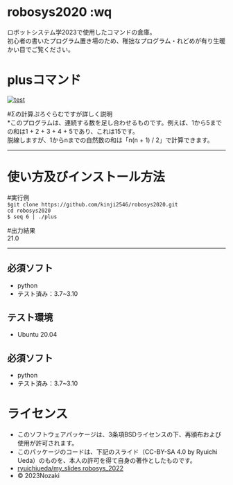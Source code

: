# robosys2020  :wq
ロボットシステム学2023で使用したコマンドの倉庫。  
初心者の書いたプログラム置き場のため、稚拙なプログラム・れどめが有り生暖かい目でご覧ください。   
# plusコマンド  
[![test](https://github.com/kinji2546/robosys2020/actions/workflows/test.yml/badge.svg)](https://github.com/kinji2546/robosys2020/actions/workflows/test.yml)


#Σの計算ぷろぐらむですが詳しく説明  
*このプログラムは、連続する数を足し合わせるものです。例えば、1から5までの和は1 + 2 + 3 + 4 + 5であり、これは15です。  
脱線しますが、1からnまでの自然数の和は「n(n + 1) / 2」で計算できます。  

***  
# 使い方及びインストール方法  
#実行例  
`$git clone https://github.com/kinji2546/robosys2020.git`  
`cd robosys2020`  
`$ seq 6 | ./plus`  

#出力結果  
21.0  

***  

## 必須ソフト  
* python  
* テスト済み：3.7~3.10  

## テスト環境  
* Ubuntu 20.04  

## 必須ソフト  
* python  
* テスト済み：3.7~3.10  


# ライセンス  
* このソフトウェアパッケージは、3条項BSDライセンスの下、再頒布および使用が許可されます。  
* このパッケージのコードは、下記のスライド（CC-BY-SA 4.0 by Ryuichi Ueda）のものを、本人の許可を得て自身の著作としたものです。  
* [ryuichiueda/my_slides robosys_2022](https://github.com/ryuichiueda/my_slides/tree/master/robosys_2022)
* © 2023Nozaki  
